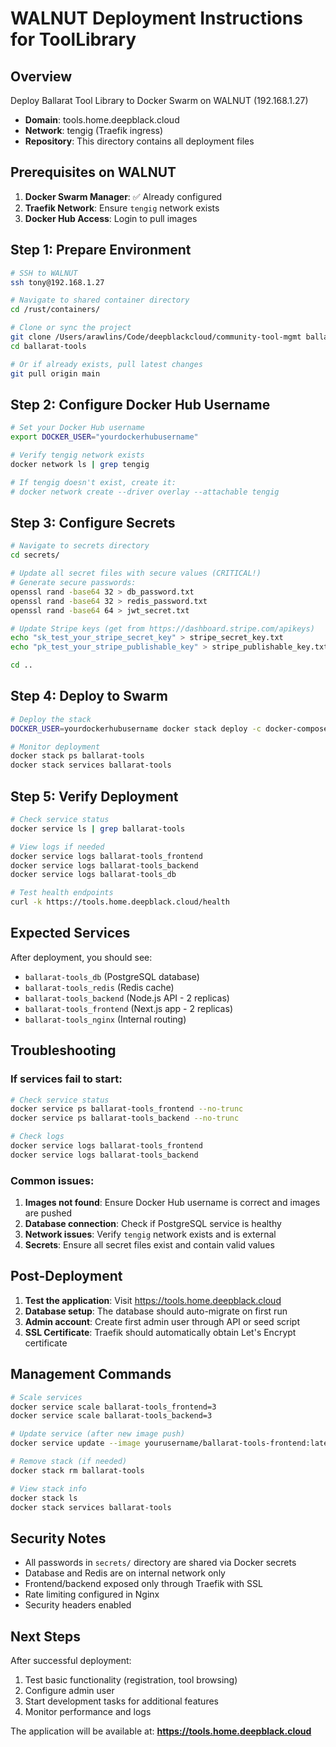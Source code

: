 # WALNUT Deployment Instructions for ToolLibrary

## Overview
Deploy Ballarat Tool Library to Docker Swarm on WALNUT (192.168.1.27)
- **Domain**: tools.home.deepblack.cloud
- **Network**: tengig (Traefik ingress)
- **Repository**: This directory contains all deployment files

## Prerequisites on WALNUT

1. **Docker Swarm Manager**: ✅ Already configured
2. **Traefik Network**: Ensure `tengig` network exists
3. **Docker Hub Access**: Login to pull images

## Step 1: Prepare Environment

```bash
# SSH to WALNUT
ssh tony@192.168.1.27

# Navigate to shared container directory
cd /rust/containers/

# Clone or sync the project
git clone /Users/arawlins/Code/deepblackcloud/community-tool-mgmt ballarat-tools
cd ballarat-tools

# Or if already exists, pull latest changes
git pull origin main
```

## Step 2: Configure Docker Hub Username

```bash
# Set your Docker Hub username
export DOCKER_USER="yourdockerhubusername"

# Verify tengig network exists
docker network ls | grep tengig

# If tengig doesn't exist, create it:
# docker network create --driver overlay --attachable tengig
```

## Step 3: Configure Secrets

```bash
# Navigate to secrets directory
cd secrets/

# Update all secret files with secure values (CRITICAL!)
# Generate secure passwords:
openssl rand -base64 32 > db_password.txt
openssl rand -base64 32 > redis_password.txt  
openssl rand -base64 64 > jwt_secret.txt

# Update Stripe keys (get from https://dashboard.stripe.com/apikeys)
echo "sk_test_your_stripe_secret_key" > stripe_secret_key.txt
echo "pk_test_your_stripe_publishable_key" > stripe_publishable_key.txt

cd ..
```

## Step 4: Deploy to Swarm

```bash
# Deploy the stack
DOCKER_USER=yourdockerhubusername docker stack deploy -c docker-compose.swarm.yml ballarat-tools

# Monitor deployment
docker stack ps ballarat-tools
docker stack services ballarat-tools
```

## Step 5: Verify Deployment

```bash
# Check service status
docker service ls | grep ballarat-tools

# View logs if needed
docker service logs ballarat-tools_frontend
docker service logs ballarat-tools_backend
docker service logs ballarat-tools_db

# Test health endpoints
curl -k https://tools.home.deepblack.cloud/health
```

## Expected Services

After deployment, you should see:
- `ballarat-tools_db` (PostgreSQL database)
- `ballarat-tools_redis` (Redis cache)
- `ballarat-tools_backend` (Node.js API - 2 replicas)
- `ballarat-tools_frontend` (Next.js app - 2 replicas)
- `ballarat-tools_nginx` (Internal routing)

## Troubleshooting

### If services fail to start:
```bash
# Check service status
docker service ps ballarat-tools_frontend --no-trunc
docker service ps ballarat-tools_backend --no-trunc

# Check logs
docker service logs ballarat-tools_frontend
docker service logs ballarat-tools_backend
```

### Common issues:
1. **Images not found**: Ensure Docker Hub username is correct and images are pushed
2. **Database connection**: Check if PostgreSQL service is healthy
3. **Network issues**: Verify `tengig` network exists and is external
4. **Secrets**: Ensure all secret files exist and contain valid values

## Post-Deployment

1. **Test the application**: Visit https://tools.home.deepblack.cloud
2. **Database setup**: The database should auto-migrate on first run
3. **Admin account**: Create first admin user through API or seed script
4. **SSL Certificate**: Traefik should automatically obtain Let's Encrypt certificate

## Management Commands

```bash
# Scale services
docker service scale ballarat-tools_frontend=3
docker service scale ballarat-tools_backend=3

# Update service (after new image push)
docker service update --image yourusername/ballarat-tools-frontend:latest ballarat-tools_frontend

# Remove stack (if needed)
docker stack rm ballarat-tools

# View stack info
docker stack ls
docker stack services ballarat-tools
```

## Security Notes

- All passwords in `secrets/` directory are shared via Docker secrets
- Database and Redis are on internal network only
- Frontend/backend exposed only through Traefik with SSL
- Rate limiting configured in Nginx
- Security headers enabled

## Next Steps

After successful deployment:
1. Test basic functionality (registration, tool browsing)
2. Configure admin user
3. Start development tasks for additional features
4. Monitor performance and logs

The application will be available at: **https://tools.home.deepblack.cloud**